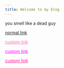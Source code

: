 ```yaml
---
title: Welcome to my blog
---
```


you smell like a dead guy

[normal link](https://www.google.com/)

<a href="https://www.google.com/" style="color: hotpink; text-decoration: underline;">custom link</a>

<a href="https://www.google.com/" style="color: fuchsia; text-decoration: underline;">custom link</a>

<a href="https://www.google.com/" style="color: deeppink; text-decoration: underline;">custom link</a>
